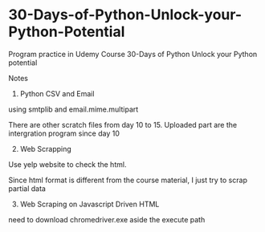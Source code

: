 # 30-Days-of-Python-Unlock-your-Python-Potential

Program practice in Udemy Course 30-Days of Python Unlock your Python potential

Notes
1. Python CSV and Email

using smtplib and email.mime.multipart

There are other scratch files from day 10 to 15. Uploaded part are the intergration program since day 10

2. Web Scrapping 

Use yelp website to check the html. 

Since html format is different from the course material, I just try to scrap partial data

3. Web Scraping on Javascript Driven HTML

need to download chromedriver.exe aside the execute path
